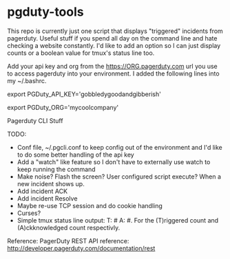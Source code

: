 pgduty-tools
============

This repo is currently just one script that displays "triggered" incidents from pagerduty. Useful stuff if you spend all day on the command line and hate checking a website constantly. I'd like to add an option so I can just display counts or a boolean value for tmux's status line too.

Add your api key and org from the https://ORG.pagerduty.com url you use to access pagerduty into your environment. I added the following lines into my ~/.bashrc.

export PGDuty_API_KEY='gobbledygoodandgibberish'

export PGDuty_ORG='mycoolcompany'

Pagerduty CLI Stuff

TODO:
- Conf file, ~/.pgcli.conf to keep config out of the environment and I'd like to do some better handling of the api key
- Add a "watch" like feature so I don't have to externally use watch to keep running the command
- Make noise? Flash the screen? User configured script execute? When a new incident shows up.
- Add incident ACK
- Add incident Resolve
- Maybe re-use TCP session and do cookie handling 
- Curses?
- Simple tmux status line output: T: # A: #. For the (T)riggered count and (A)ckknowledged count respectivly.

Reference:
 PagerDuty REST API reference: http://developer.pagerduty.com/documentation/rest
